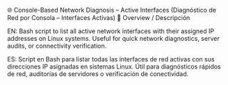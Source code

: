🌐 Console-Based Network Diagnosis – Active Interfaces
(Diagnóstico de Red por Consola – Interfaces Activas)
🧩 Overview / Descripción

EN:
Bash script to list all active network interfaces with their assigned IP addresses on Linux systems.
Useful for quick network diagnostics, server audits, or connectivity verification.

ES:
Script en Bash para listar todas las interfaces de red activas con sus direcciones IP asignadas en sistemas Linux.
Útil para diagnósticos rápidos de red, auditorías de servidores o verificación de conectividad.
